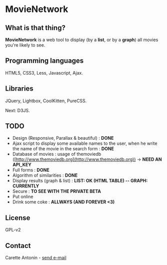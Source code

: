MovieNetwork
============

What is that thing?
-------------------

**MovieNetwork** is a web tool to display (by a **list**, or by a **graph**) all movies you're likely to see.

Programming languages
---------------------

HTML5, CSS3, Less, Javascript, Ajax.

Libraries
---------

JQuery, Lightbox, CoolKitten, PureCSS.

Next: D3JS.

TODO
----

*	Design (Responsive, Parallax & beautiful) : **DONE**
*	Ajax script to display some available names to the user, when he write the name of the movie in the search form : **DONE**
*	Database of movies : usage of themoviedb ([http://www.themoviedb.org](http://www.themoviedb.org)) -> **NEED AN API_KEY**
*	Full forms : **DONE**
*	Algorithm of similarities : **DONE**
*	Display results (graph & list) : **LIST: OK (HTML TABLE) -- GRAPH: CURRENTLY**
*	Secure : **TO SEE WITH THE PRIVATE BETA**
*	Put online
*	Drink some coke : **ALLWAYS (AND FOREVER <3)**

License
-------

GPL-v2

Contact
-------

Carette Antonin - [send e-mail](antonin.carette@gmail.com)
